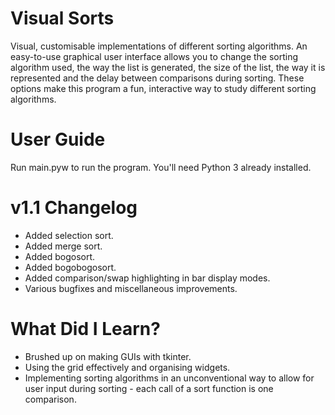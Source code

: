# Visual Sorts
Visual, customisable implementations of different sorting algorithms. An easy-to-use graphical user interface allows you to change the sorting algorithm used, the way the list is generated, the size of the list, the way it is represented and the delay between comparisons during sorting. These options make this program a fun, interactive way to study different sorting algorithms.

# User Guide
Run main.pyw to run the program. You'll need Python 3 already installed.

# v1.1 Changelog
 - Added selection sort.
 - Added merge sort.
 - Added bogosort.
 - Added bogobogosort.
 - Added comparison/swap highlighting in bar display modes.
 - Various bugfixes and miscellaneous improvements.

# What Did I Learn?
 - Brushed up on making GUIs with tkinter.
 - Using the grid effectively and organising widgets.
 - Implementing sorting algorithms in an unconventional way to allow for user input during sorting - each call of a sort function is one comparison.
